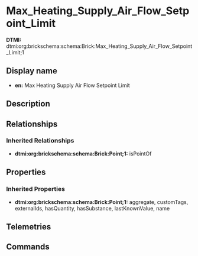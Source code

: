 # Max_Heating_Supply_Air_Flow_Setpoint_Limit
**DTMI:** dtmi:org:brickschema:schema:Brick:Max_Heating_Supply_Air_Flow_Setpoint_Limit;1
## Display name
- **en:** Max Heating Supply Air Flow Setpoint Limit
## Description
## Relationships
### Inherited Relationships
* **dtmi:org:brickschema:schema:Brick:Point;1:** isPointOf
## Properties
### Inherited Properties
* **dtmi:org:brickschema:schema:Brick:Point;1:** aggregate, customTags, externalIds, hasQuantity, hasSubstance, lastKnownValue, name
## Telemetries
## Commands
